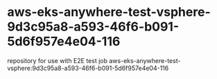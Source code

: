 # aws-eks-anywhere-test-vsphere-9d3c95a8-a593-46f6-b091-5d6f957e4e04-116
repository for use with E2E test job aws-eks-anywhere-test-vsphere:9d3c95a8-a593-46f6-b091-5d6f957e4e04-116
